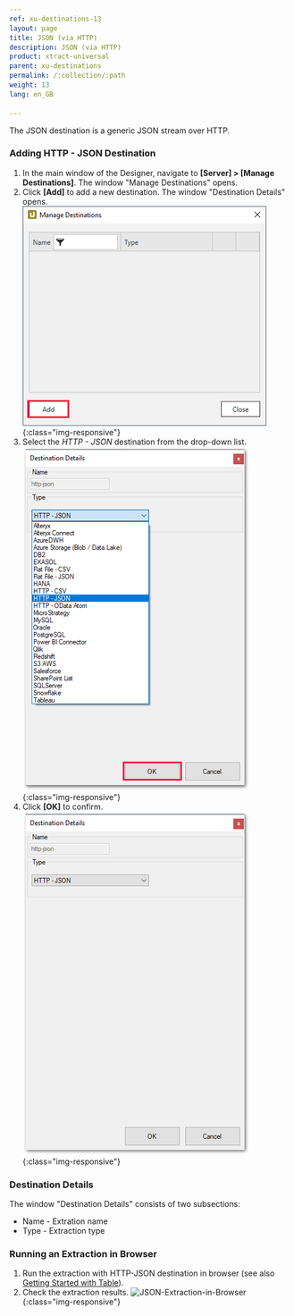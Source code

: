 ```yaml
---
ref: xu-destinations-13
layout: page
title: JSON (via HTTP)
description: JSON (via HTTP)
product: xtract-universal
parent: xu-destinations
permalink: /:collection/:path
weight: 13
lang: en_GB

---
```

The JSON destination is a generic JSON stream over HTTP. 

### Adding HTTP - JSON Destination

1. In the main window of the Designer, navigate to **[Server] > [Manage Destinations]**. The window "Manage Destinations" opens.
2. Click **[Add]** to add a new destination. The window "Destination Details" opens.
![JSON-Destination-Details](/img/content/xu/xu_manage-destinations.png){:class="img-responsive"}
3. Select the *HTTP - JSON* destination from the drop-down list.
![JSON-Destination-Details](/img/content/xu/json/json-destination-det.png){:class="img-responsive"}
4. Click **[OK]** to confirm.
![JSON-Destination-Details](/img/content/xu/json/JSON-Destination-Details.png){:class="img-responsive"}

### Destination Details
The window "Destination Details" consists of two subsections:
- Name - Extration name
- Type - Extraction type

### Running an Extraction in Browser
1. Run the extraction with HTTP-JSON destination in browser (see also [Getting Started with Table](./getting-started-table/run-an-extraction)).
2. Check the extraction results.
![JSON-Extraction-in-Browser](/img/content/json/json_run-in-browser.png){:class="img-responsive"}


